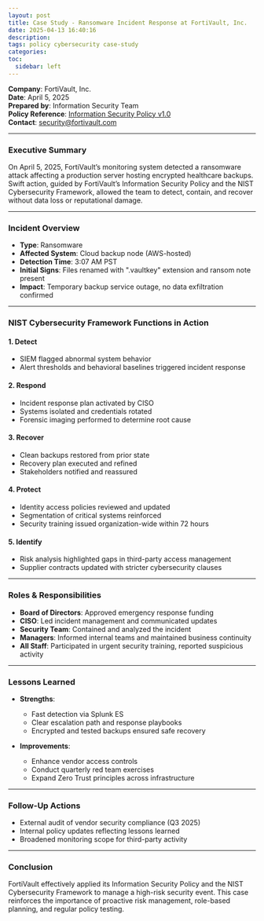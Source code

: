 ```yaml
---
layout: post
title: Case Study - Ransomware Incident Response at FortiVault, Inc.
date: 2025-04-13 16:40:16
description: 
tags: policy cybersecurity case-study
categories:
toc:
  sidebar: left
---
```



**Company**: FortiVault, Inc.
<br>
**Date**: April 5, 2025
<br>
**Prepared by**: Information Security Team
<br>
**Policy Reference**: [Information Security Policy v1.0](/Users/hoodrich/adrianperkins369.github.io/_posts/2025-03-12-infosecpolicy)
<br>
**Contact**: [security@fortivault.com](mailto:security@fortivault.com)

---

### Executive Summary

On April 5, 2025, FortiVault’s monitoring system detected a ransomware attack affecting a production server hosting encrypted healthcare backups. Swift action, guided by FortiVault’s Information Security Policy and the NIST Cybersecurity Framework, allowed the team to detect, contain, and recover without data loss or reputational damage.

---

### Incident Overview

* **Type**: Ransomware
* **Affected System**: Cloud backup node (AWS-hosted)
* **Detection Time**: 3:07 AM PST
* **Initial Signs**: Files renamed with ".vaultkey" extension and ransom note present
* **Impact**: Temporary backup service outage, no data exfiltration confirmed

---

### NIST Cybersecurity Framework Functions in Action

#### **1. Detect**

* SIEM flagged abnormal system behavior
* Alert thresholds and behavioral baselines triggered incident response

#### **2. Respond**

* Incident response plan activated by CISO
* Systems isolated and credentials rotated
* Forensic imaging performed to determine root cause

#### **3. Recover**

* Clean backups restored from prior state
* Recovery plan executed and refined
* Stakeholders notified and reassured

#### **4. Protect**

* Identity access policies reviewed and updated
* Segmentation of critical systems reinforced
* Security training issued organization-wide within 72 hours

#### **5. Identify**

* Risk analysis highlighted gaps in third-party access management
* Supplier contracts updated with stricter cybersecurity clauses

---

### Roles & Responsibilities

* **Board of Directors**: Approved emergency response funding
* **CISO**: Led incident management and communicated updates
* **Security Team**: Contained and analyzed the incident
* **Managers**: Informed internal teams and maintained business continuity
* **All Staff**: Participated in urgent security training, reported suspicious activity

---

### Lessons Learned

* **Strengths**:

  * Fast detection via Splunk ES
  * Clear escalation path and response playbooks
  * Encrypted and tested backups ensured safe recovery

* **Improvements**:

  * Enhance vendor access controls
  * Conduct quarterly red team exercises
  * Expand Zero Trust principles across infrastructure

---

### Follow-Up Actions

* External audit of vendor security compliance (Q3 2025)
* Internal policy updates reflecting lessons learned
* Broadened monitoring scope for third-party activity

---

### Conclusion

FortiVault effectively applied its Information Security Policy and the NIST Cybersecurity Framework to manage a high-risk security event. This case reinforces the importance of proactive risk management, role-based planning, and regular policy testing.
